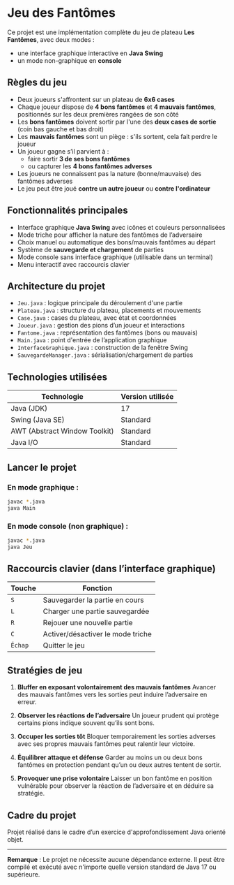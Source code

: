 # Jeu des Fantômes

Ce projet est une implémentation complète du jeu de plateau **Les Fantômes**, avec deux modes :
- une interface graphique interactive en **Java Swing**
- un mode non-graphique en **console**

## Règles du jeu

- Deux joueurs s'affrontent sur un plateau de **6x6 cases**
- Chaque joueur dispose de **4 bons fantômes** et **4 mauvais fantômes**, positionnés sur les deux premières rangées de son côté
- Les **bons fantômes** doivent sortir par l'une des **deux cases de sortie** (coin bas gauche et bas droit)
- Les **mauvais fantômes** sont un piège : s'ils sortent, cela fait perdre le joueur
- Un joueur gagne s’il parvient à :
  - faire sortir **3 de ses bons fantômes**
  - ou capturer les **4 bons fantômes adverses**
- Les joueurs ne connaissent pas la nature (bonne/mauvaise) des fantômes adverses
- Le jeu peut être joué **contre un autre joueur** ou **contre l'ordinateur**

## Fonctionnalités principales

- Interface graphique **Java Swing** avec icônes et couleurs personnalisées
- Mode triche pour afficher la nature des fantômes de l’adversaire
- Choix manuel ou automatique des bons/mauvais fantômes au départ
- Système de **sauvegarde et chargement** de parties
- Mode console sans interface graphique (utilisable dans un terminal)
- Menu interactif avec raccourcis clavier

## Architecture du projet

- `Jeu.java` : logique principale du déroulement d'une partie
- `Plateau.java` : structure du plateau, placements et mouvements
- `Case.java` : cases du plateau, avec état et coordonnées
- `Joueur.java` : gestion des pions d’un joueur et interactions
- `Fantome.java` : représentation des fantômes (bons ou mauvais)
- `Main.java` : point d'entrée de l’application graphique
- `InterfaceGraphique.java` : construction de la fenêtre Swing
- `SauvegardeManager.java` : sérialisation/chargement de parties

## Technologies utilisées

| Technologie           | Version utilisée |
|-----------------------|------------------|
| Java (JDK)            | 17               |
| Swing (Java SE)       | Standard          |
| AWT (Abstract Window Toolkit) | Standard  |
| Java I/O              | Standard          |

## Lancer le projet

### En mode graphique :

```bash
javac *.java
java Main
```

### En mode console (non graphique) :

```bash
javac *.java
java Jeu
```

## Raccourcis clavier (dans l’interface graphique)

| Touche        | Fonction                                      |
|---------------|-----------------------------------------------|
| `S`           | Sauvegarder la partie en cours                |
| `L`           | Charger une partie sauvegardée                |
| `R`           | Rejouer une nouvelle partie                   |
| `C`           | Activer/désactiver le mode triche             |
| `Échap`       | Quitter le jeu                                |

## Stratégies de jeu

1. **Bluffer en exposant volontairement des mauvais fantômes**
   Avancer des mauvais fantômes vers les sorties peut induire l’adversaire en erreur.

2. **Observer les réactions de l’adversaire**
   Un joueur prudent qui protège certains pions indique souvent qu’ils sont bons.

3. **Occuper les sorties tôt**
   Bloquer temporairement les sorties adverses avec ses propres mauvais fantômes peut ralentir leur victoire.

4. **Équilibrer attaque et défense**
   Garder au moins un ou deux bons fantômes en protection pendant qu’un ou deux autres tentent de sortir.

5. **Provoquer une prise volontaire**
   Laisser un bon fantôme en position vulnérable pour observer la réaction de l’adversaire et en déduire sa stratégie.

## Cadre du projet

Projet réalisé dans le cadre d’un exercice d'approfondissement Java orienté objet.

---

**Remarque** : Le projet ne nécessite aucune dépendance externe. Il peut être compilé et exécuté avec n'importe quelle version standard de Java 17 ou supérieure.
